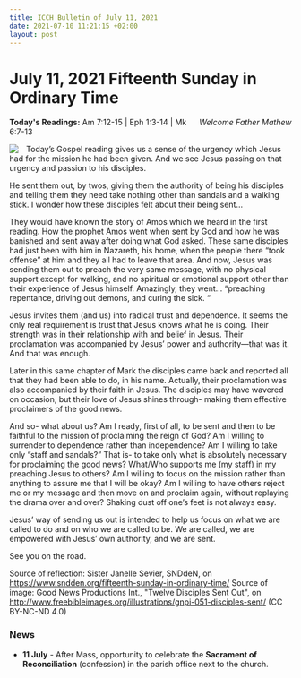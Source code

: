 ```yaml
---
title: ICCH Bulletin of July 11, 2021
date: 2021-07-10 11:21:15 +02:00
layout: post
---
```


# July 11, 2021 Fifteenth Sunday in Ordinary Time
<span style="float: right"><em>Welcome Father Mathew</em></span>
**Today's Readings:** Am 7:12-15 | Eph 1:3-14 | Mk 6:7-13


<img style="float: left; margin-right: 1em;" src="https://3.bp.blogspot.com/-B1TyCI8cY-I/WziT6PFwv5I/AAAAAAAAIQU/h3rFx37phQc5lQPgaqOY5eiOyhsruqjCQCKgBGAs/s640/disciples-sent-out-in-parrks-to-preach-good-news.PNG">

Today’s Gospel reading gives us a sense of the urgency which Jesus had for the mission he had been given. And we see Jesus passing on that urgency and passion to his disciples.

He sent them out, by twos, giving them the authority of being his disciples and telling them they need take nothing other than sandals and a walking stick.
I wonder how these disciples felt about their being sent…

They would have known the story of Amos which we heard in the first reading. How the prophet Amos went when sent by God and how he was banished and sent away after doing what God asked. These same disciples had just been with him in Nazareth, his home, when the people there “took offense” at him and they all had to leave that area. And now, Jesus was sending them out to preach the very same message, with no physical support except for walking, and no spiritual or emotional support other than their experience of Jesus himself.
Amazingly, they went… “preaching repentance, driving out demons, and curing the sick. “

Jesus invites them (and us) into radical trust and dependence. It seems the only real requirement is trust that Jesus knows what he is doing. Their strength was in their relationship with and belief in Jesus. Their proclamation was accompanied by Jesus’ power and authority—that was it.
And that was enough.

Later in this same chapter of Mark the disciples came back and reported all that they had been able to do, in his name. Actually, their proclamation was also accompanied by their faith in Jesus. The disciples may have wavered on occasion, but their love of Jesus shines through- making them effective proclaimers of the good news.

And so- what about us? Am I ready, first of all, to be sent and then to be faithful to the mission of proclaiming the reign of God? Am I willing to surrender to dependence rather than independence? Am I willing to take only “staff and sandals?” That is- to take only what is absolutely necessary for proclaiming the good news? What/Who supports me (my staff) in my preaching Jesus to others? Am I willing to focus on the mission rather than anything to assure me that I will be okay? Am I willing to have others reject me or my message and then move on and proclaim again, without replaying the drama over and over? Shaking dust off one’s feet is not always easy.

Jesus’ way of sending us out is intended to help us focus on what we are called to do and on who we are called to be. We are called, we are empowered with Jesus’ own authority, and we are sent.

See you on the road.

Source of reflection: Sister Janelle Sevier, SNDdeN, on https://www.sndden.org/fifteenth-sunday-in-ordinary-time/
Source of image: Good News Productions Int., "Twelve Disciples Sent Out", on http://www.freebibleimages.org/illustrations/gnpi-051-disciples-sent/ (CC BY-NC-ND 4.0)

### News 

* **11 July** - After Mass, opportunity to celebrate the **Sacrament of Reconciliation** (confession) in the parish office next to the church.
